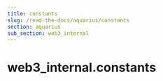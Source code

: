 ```yaml
---
title: constants
slug: /read-the-docs/aquarius/constants
section: aquarius
sub_section: web3_internal
---
```

<a name="web3_internal.constants"></a>
# web3\_internal.constants

